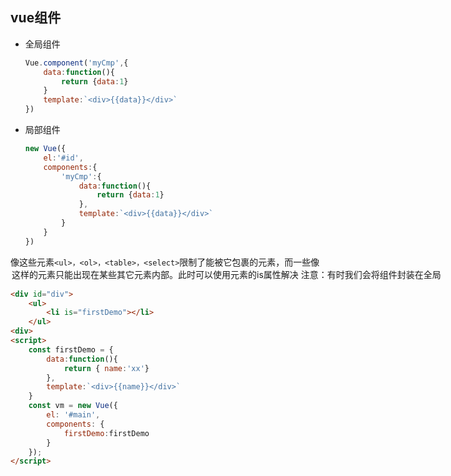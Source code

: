 ## vue组件
- 全局组件
    ```js
    Vue.component('myCmp',{
        data:function(){
            return {data:1}
        }
        template:`<div>{{data}}</div>`
    })
    ```
- 局部组件
    ```js
    new Vue({
        el:'#id',
        components:{
            'myCmp':{
                data:function(){
                    return {data:1}
                },
                template:`<div>{{data}}</div>`
            }
        }
    })
    ```
像这些元素`<ul>，<ol>，<table>，<select>`限制了能被它包裹的元素，而一些像<option> 这样的元素只能出现在某些其它元素内部。此时可以使用元素的is属性解决
注意：有时我们会将组件封装在全局
```html
<div id="div">
    <ul>
        <li is="firstDemo"></li>
    </ul>    
<div>
<script>
    const firstDemo = {
        data:function(){
            return { name:'xx'}
        },
        template:`<div>{{name}}</div>`
    }
    const vm = new Vue({
        el: '#main',
        components: {
            firstDemo:firstDemo
        }
    });
</script>
```